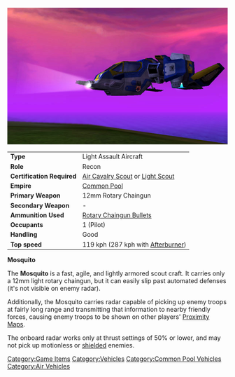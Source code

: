 ![](../images/Mosquito.jpg "Mosquito.jpg")

|                            |                                                                                                  |
| -------------------------- | ------------------------------------------------------------------------------------------------ |
| **Type**                   | Light Assault Aircraft                                                                           |
| **Role**                   | Recon                                                                                            |
| **Certification Required** | [Air Cavalry Scout](../certifications/Air_Cavalry_Scout.md) or [Light Scout](../certifications/Light_Scout.md) |
| **Empire**                 | [Common Pool](../terminology/Common_Pool.md)                                                         |
| **Primary Weapon**         | 12mm Rotary Chaingun                                                                             |
| **Secondary Weapon**       | \-                                                                                               |
| **Ammunition Used**        | [Rotary Chaingun Bullets](../ammunition/Rotary_Chaingun_Bullets.md)                                 |
| **Occupants**              | 1 (Pilot)                                                                                        |
| **Handling**               | Good                                                                                             |
| **Top speed**              | 119 kph (287 kph with [Afterburner](../terminology/Afterburner.md))                                  |

**Mosquito**

The **Mosquito** is a fast, agile, and lightly armored scout craft. It
carries only a 12mm light rotary chaingun, but it can easily slip past
automated defenses (it's not visible on enemy radar).

Additionally, the Mosquito carries radar capable of picking up enemy
troops at fairly long range and transmitting that information to nearby
friendly forces, causing enemy troops to be shown on other players'
[Proximity Maps](../terminology/Proximity_Map.md).

The onboard radar works only at thrust settings of 50% or lower, and may
not pick up motionless or [shielded](../implants/Sensor_Shield.md) enemies.

[Category:Game Items](Category:Game_Items.md)
[Category:Vehicles](Category:Vehicles.md) [Category:Common Pool
Vehicles](Category:Common_Pool_Vehicles.md) [Category:Air
Vehicles](Category:Air_Vehicles.md)
